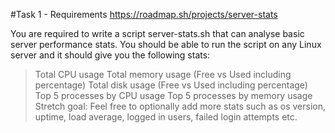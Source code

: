 #Task 1 - Requirements
https://roadmap.sh/projects/server-stats

<p>You are required to write a script server-stats.sh that can analyse basic server performance stats. You should be able to run the script on any Linux server and it should give you the following stats: </p>

>Total CPU usage
>Total memory usage (Free vs Used including percentage)
>Total disk usage (Free vs Used including percentage)
>Top 5 processes by CPU usage
>Top 5 processes by memory usage
>Stretch goal: Feel free to optionally add more stats such as os version, uptime, load average, logged in users, failed login attempts etc.


